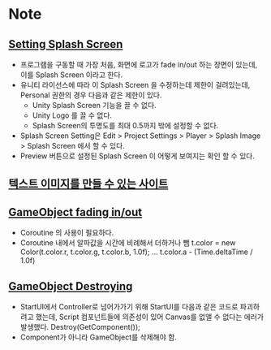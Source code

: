 # Note

## [Setting Splash Screen](https://docs.unity3d.com/Manual/class-PlayerSettingsSplashScreen.html)
- 프로그램을 구동할 때 가장 처음, 화면에 로고가 fade in/out 하는 장면이 있는데, 이를 Splash Screen 이라고 한다.
- 유니티 라이선스에 따라 이 Splash Screen 을 수정하는데 제한이 걸려있는데, Personal 권한의 경우 다음과 같은 제한이 있다.
    - Unity Splash Screen 기능을 끌 수 없다.
    - Unity Logo 를 끌 수 없다.
    - Splash Screen의 투명도를 최대 0.5까지 밖에 설정할 수 없다.
- Splash Screen Setting은 Edit > Project Settings > Player > Splash Image > Splash Screen 에서 할 수 있다.
- Preview 버튼으로 설정된 Splash Screen 이 어떻게 보여지는 확인 할 수 있다.


## [텍스트 이미지를 만들 수 있는 사이트](https://cooltext.com/)

## [GameObject fading in/out](https://forum.unity.com/threads/fading-in-out-gui-text-with-c-solved.380822/)
- Coroutine 의 사용이 필요하다.
- Coroutine 내에서 알파값을 시간에 비례해서 더하거나 뺌
    t.color = new Color(t.color.r, t.color.g, t.color.b, 1.0f);
    ... t.color.a - (Time.deltaTime / 1.0f)

## [GameObject Destroying](https://answers.unity.com/questions/860004/unity-46-ui-destroy-problem.html)
- StartUI에서 Controller로 넘어가가기 위해 StartUI를 다음과 같은 코드로 파괴하려고 했는데, Script 컴포넌트들에 의존성이 있어 Canvas를 없앨 수 없다는 에러가 발생했다.
    Destroy(GetComponent<Canvas>());
- Component가 아니라 GameObject를 삭제해야 함.

  



